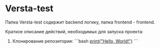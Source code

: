# Versta-test
Папка Versta-test содержит backend логику, папка frontend - frontend.

Краткое описание действий, необходимых для запуска проекта:
1. Клонирование репозитория:
\```bash
[print("Hello, World!")](https://github.com/demurelian/Versta-test.git)
\```
